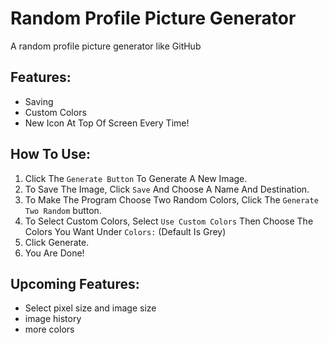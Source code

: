 # Random Profile Picture Generator
A random profile picture generator like GitHub

## Features:
- Saving
- Custom Colors
- New Icon At Top Of Screen Every Time!

## How To Use:
1. Click The `Generate Button` To Generate A New Image.
2. To Save The Image, Click `Save` And Choose A Name And Destination.
3. To Make The Program Choose Two Random Colors, Click The `Generate Two Random` button.
4. To Select Custom Colors, Select `Use Custom Colors` Then Choose The Colors You Want Under `Colors:` (Default Is Grey)
5. Click Generate.
6. You Are Done!

## Upcoming Features:
- Select pixel size and image size
- image history
- more colors
